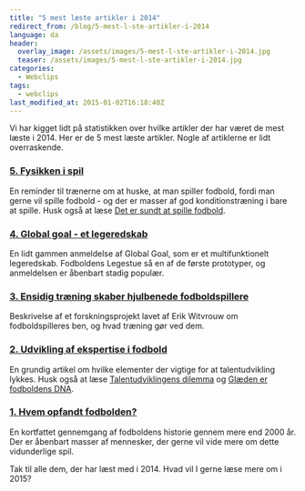 ```yaml
---
title: "5 mest læste artikler i 2014"
redirect_from: /blog/5-mest-l-ste-artikler-i-2014
language: da
header:
  overlay_image: /assets/images/5-mest-l-ste-artikler-i-2014.jpg
  teaser: /assets/images/5-mest-l-ste-artikler-i-2014.jpg
categories:
  - Webclips
tags:
  - webclips
last_modified_at: 2015-01-02T16:18:40Z
---
```


Vi har kigget lidt på statistikken over hvilke artikler der har været de mest læste i 2014. Her er de 5 mest læste artikler. Nogle af artiklerne er lidt overraskende.

### [5. Fysikken i spil](http://legestue.net/node/250)

En reminder til trænerne om at huske, at man spiller fodbold, fordi man gerne vil spille fodbold - og der er masser af god konditionstræning i bare at spille. Husk også at læse [Det er sundt at spille fodbold](http://legestue.net/content/det-er-sundt-spille-fodbold).

### [4. Global goal - et legeredskab](http://legestue.net/blog/global-goal-et-legeredskab)

En lidt gammen anmeldelse af Global Goal, som er et multifunktionelt legeredskab. Fodboldens Legestue så en af de første prototyper, og anmeldelsen er åbenbart stadig populær.

### [3. Ensidig træning skaber hjulbenede fodboldspillere](http://legestue.net/content/ensidig-tr-ning-skaber-hjulbenede-fodboldspillere)

Beskrivelse af et forskningsprojekt lavet af Erik Witvrouw om fodboldspilleres ben, og hvad træning gør ved dem.

### [2. Udvikling af ekspertise i fodbold](http://legestue.net/blog/udvikling-af-ekspertise-i-fodbold)

En grundig artikel om hvilke elementer der vigtige for at talentudvikling lykkes. Husk også at læse [Talentudviklingens dilemma](http://legestue.net/blog/talentudviklingens-dilemma) og [Glæden er fodboldens DNA](http://legestue.net/blog/gl-den-er-fodboldens-dna).

### [1. Hvem opfandt fodbolden?](http://legestue.net/blog/hvem-opfandt-fodbolden)

En kortfattet gennemgang af fodboldens historie gennem mere end 2000 år. Der er åbenbart masser af mennesker, der gerne vil vide mere om dette vidunderlige spil.

Tak til alle dem, der har læst med i 2014. Hvad vil I gerne læse mere om i 2015?
